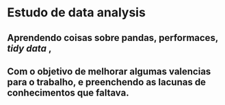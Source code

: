 # Estudo de data analysis

## Aprendendo coisas sobre pandas, performaces, *tidy data* ,
## Com o objetivo de melhorar algumas valencias para o trabalho, e preenchendo as lacunas de conhecimentos que faltava.

